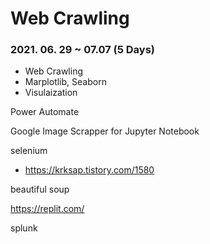 # Web Crawling

### 2021. 06. 29 ~ 07.07 (5 Days)

- Web Crawling
- Marplotlib, Seaborn
- Visulaization

Power Automate

Google Image Scrapper for Jupyter Notebook

selenium

- https://krksap.tistory.com/1580

beautiful soup

https://replit.com/

splunk

